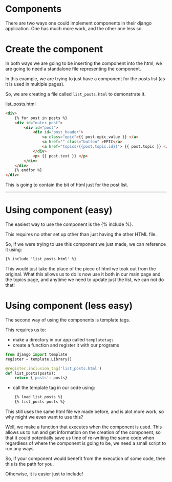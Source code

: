 # Components

There are two ways one could implement components in their django application.
One has much more work, and the other one less so.

# Create the component

In both ways we are going to be inserting the component into the html, we are going
to need a standalone file representing the component. 

In this example, we are trying to just have a component for the posts list (as it is used
in multiple pages).

So, we are creating a file called  `list_posts.html` to demonstrate it.

list_posts.html
```html
<div>
    {% for post in posts %}
    <div id="outer_post">
        <div id="post">
            <div id="post_header">
                <a class="epic">{{ post.epic_value }} </a>
                <a href="" class="button" >EPIC</a>
                <a href="topics/{{post.topic.id}}"> {{ post.topic }} </a> / <a> {{ post.author }}  </a>
            </div>
            <p> {{ post.text }} </p>
        </div>
    </div>
    {% endfor %}
</div>
```

This is going to contain the bit of html just for the post list.

-----

# Using component (easy)

The easiest way to use the component is the {% include <HTML FILE NAME> %}.

This requires no other set up other than just having the other HTML file.

So, if we were trying to use this component we just made, we can reference it using:
```html
{% include 'list_posts.html' %}
```

This would just take the place of the piece of html we took out from the original. What this
allows us to do is now use it both in our main page and the topics page, and anytime we need to update just
the list, we can not do that!

# Using component (less easy)

The second way of using the components is template tags.

This requires us to:

- make a directory in our app called `templatetags`
- create a function and register it with our programs
```python
from django import template
register = template.Library()

@register.inclusion_tag('list_posts.html')
def list_posts(posts):
    return {'posts': posts}
```

- call the template tag in our code using:
```html
    {% load list_posts %}
    {% list_posts posts %}
```

This still uses the same html file we made before, and is alot more work,
so why might we even want to use this?

Well, we make a function that executes when the component is used. This
allows us to run and get information on the creation of the component, so that it
could potentially save us time of re-writing the same code when regardless of where the component is going
to be, we need a small script to run any ways.

So, if your component would benefit from the execution of some code, then this is the path for you.

Otherwise, it is easier just to include!